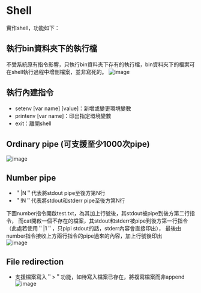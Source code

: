 # Shell
實作shell，功能如下：  

## 執行bin資料夾下的執行檔  
不受系統原有指令影響，只執行bin資料夾下存有的執行檔，bin資料夾下的檔案可在shell執行過程中增刪檔案，並非寫死的。
![image](https://user-images.githubusercontent.com/96563567/225489104-6db560b8-00c1-42d8-b1ed-40048469cf93.png)

## 執行內建指令  
- setenv [var name] [value]：新增或變更環境變數  
- printenv [var name]：印出指定環境變數  
- exit：離開shell  

## Ordinary pipe (可支援至少1000次pipe)  
![image](https://user-images.githubusercontent.com/96563567/225489160-35b2cde5-fac3-4c46-a22f-7b113179e893.png)

## Number pipe  
- ＂|N＂代表將stdout pipe至後方第N行  
- ＂!N＂代表將stdout和stderr pipe至後方第N行  
      
下圖number指令開啟test.txt，為其加上行號後，其stdout被pipe到後方第二行指令，
而cat開啟一個不存在的檔案，其stdout和stderr被pipe到後方第一行指令（此處若使用＂|1＂，只pipi stdout的話，stderr內容會直接印出），
最後由number指令接收上方兩行指令的pipe過來的內容，加上行號後印出  
![image](https://user-images.githubusercontent.com/96563567/225491571-1a8bbbca-b59d-48d3-bf38-5d250932e03a.png)

## File redirection  
- 支援檔案寫入＂>＂功能，如待寫入檔案已存在，將複寫檔案而非append  
![image](https://user-images.githubusercontent.com/96563567/225492551-137db50b-9d40-45d1-a666-d7b9ac6f775d.png)
